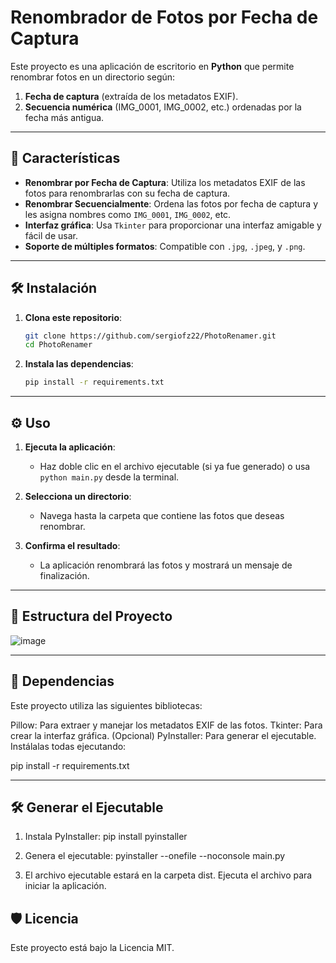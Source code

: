 # Renombrador de Fotos por Fecha de Captura

Este proyecto es una aplicación de escritorio en **Python** que permite renombrar fotos en un directorio según:
1. **Fecha de captura** (extraída de los metadatos EXIF).
2. **Secuencia numérica** (IMG_0001, IMG_0002, etc.) ordenadas por la fecha más antigua.

---

## 🚀 Características

- **Renombrar por Fecha de Captura**: Utiliza los metadatos EXIF de las fotos para renombrarlas con su fecha de captura.
- **Renombrar Secuencialmente**: Ordena las fotos por fecha de captura y les asigna nombres como `IMG_0001`, `IMG_0002`, etc.
- **Interfaz gráfica**: Usa `Tkinter` para proporcionar una interfaz amigable y fácil de usar.
- **Soporte de múltiples formatos**: Compatible con `.jpg`, `.jpeg`, y `.png`.

---

## 🛠️ Instalación

1. **Clona este repositorio**:
   ```bash
   git clone https://github.com/sergiofz22/PhotoRenamer.git
   cd PhotoRenamer
   
2. **Instala las dependencias**:
   ```bash
   pip install -r requirements.txt

   
---

## ⚙️ Uso

1. **Ejecuta la aplicación**:
   - Haz doble clic en el archivo ejecutable (si ya fue generado) o usa `python main.py` desde la terminal.

2. **Selecciona un directorio**:
   - Navega hasta la carpeta que contiene las fotos que deseas renombrar.

3. **Confirma el resultado**:
   - La aplicación renombrará las fotos y mostrará un mensaje de finalización.

---

##  📂 Estructura del Proyecto

![image](https://github.com/user-attachments/assets/9d53cf34-c44b-42c5-bbe2-158e7f2fe63b)

---

##  🧩 Dependencias
Este proyecto utiliza las siguientes bibliotecas:

Pillow: Para extraer y manejar los metadatos EXIF de las fotos.
Tkinter: Para crear la interfaz gráfica.
(Opcional) PyInstaller: Para generar el ejecutable.
Instálalas todas ejecutando:

pip install -r requirements.txt

---

##  🛠️ Generar el Ejecutable
1. Instala PyInstaller:
pip install pyinstaller

2. Genera el ejecutable:
pyinstaller --onefile --noconsole main.py

3. El archivo ejecutable estará en la carpeta dist. Ejecuta el archivo para iniciar la aplicación.

##  🛡️ Licencia
Este proyecto está bajo la Licencia MIT.
